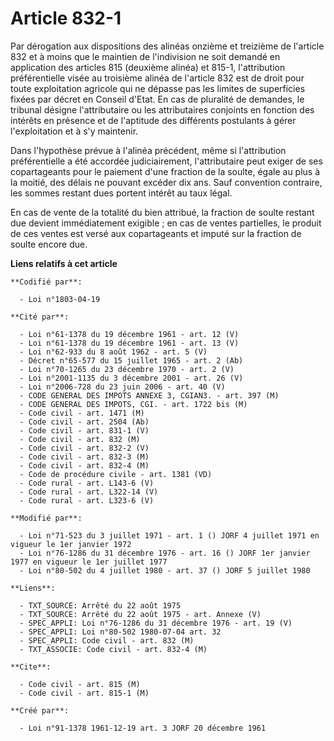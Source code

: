 # Article 832-1

Par dérogation aux dispositions des alinéas onzième et treizième de l'article 832 et à moins que le maintien de l'indivision
ne soit demandé en application des articles 815 (deuxième alinéa) et 815-1, l'attribution préférentielle visée au troisième
alinéa de l'article 832 est de droit pour toute exploitation agricole qui ne dépasse pas les limites de superficies fixées
par décret en Conseil d'Etat. En cas de pluralité de demandes, le tribunal désigne l'attributaire ou les attributaires
conjoints en fonction des intérêts en présence et de l'aptitude des différents postulants à gérer l'exploitation et à s'y
maintenir.

Dans l'hypothèse prévue à l'alinéa précédent, même si l'attribution préférentielle a été accordée judiciairement,
l'attributaire peut exiger de ses copartageants pour le paiement d'une fraction de la soulte, égale au plus à la moitié, des
délais ne pouvant excéder dix ans. Sauf convention contraire, les sommes restant dues portent intérêt au taux légal.

En cas de vente de la totalité du bien attribué, la fraction de soulte restant due devient immédiatement exigible ; en cas de
ventes partielles, le produit de ces ventes est versé aux copartageants et imputé sur la fraction de soulte encore due.

**Liens relatifs à cet article**

	**Codifié par**:

	  - Loi n°1803-04-19

	**Cité par**:

	  - Loi n°61-1378 du 19 décembre 1961 - art. 12 (V)
	  - Loi n°61-1378 du 19 décembre 1961 - art. 13 (V)
	  - Loi n°62-933 du 8 août 1962 - art. 5 (V)
	  - Décret n°65-577 du 15 juillet 1965 - art. 2 (Ab)
	  - Loi n°70-1265 du 23 décembre 1970 - art. 2 (V)
	  - Loi n°2001-1135 du 3 décembre 2001 - art. 26 (V)
	  - Loi n°2006-728 du 23 juin 2006 - art. 40 (V)
	  - CODE GENERAL DES IMPOTS ANNEXE 3, CGIAN3. - art. 397 (M)
	  - CODE GENERAL DES IMPOTS, CGI. - art. 1722 bis (M)
	  - Code civil - art. 1471 (M)
	  - Code civil - art. 2504 (Ab)
	  - Code civil - art. 831-1 (V)
	  - Code civil - art. 832 (M)
	  - Code civil - art. 832-2 (V)
	  - Code civil - art. 832-3 (M)
	  - Code civil - art. 832-4 (M)
	  - Code de procédure civile - art. 1381 (VD)
	  - Code rural - art. L143-6 (V)
	  - Code rural - art. L322-14 (V)
	  - Code rural - art. L323-6 (V)

	**Modifié par**:

	  - Loi n°71-523 du 3 juillet 1971 - art. 1 () JORF 4 juillet 1971 en vigueur le 1er janvier 1972
	  - Loi n°76-1286 du 31 décembre 1976 - art. 16 () JORF 1er janvier 1977 en vigueur le 1er juillet 1977
	  - Loi n°80-502 du 4 juillet 1980 - art. 37 () JORF 5 juillet 1980

	**Liens**:

	  - TXT_SOURCE: Arrêté du 22 août 1975
	  - TXT_SOURCE: Arrêté du 22 août 1975 - art. Annexe (V)
	  - SPEC_APPLI: Loi n°76-1286 du 31 décembre 1976 - art. 19 (V)
	  - SPEC_APPLI: Loi n°80-502 1980-07-04 art. 32
	  - SPEC_APPLI: Code civil - art. 832 (M)
	  - TXT_ASSOCIE: Code civil - art. 832-4 (M)

	**Cite**:

	  - Code civil - art. 815 (M)
	  - Code civil - art. 815-1 (M)

	**Créé par**:

	  - Loi n°91-1378 1961-12-19 art. 3 JORF 20 décembre 1961
